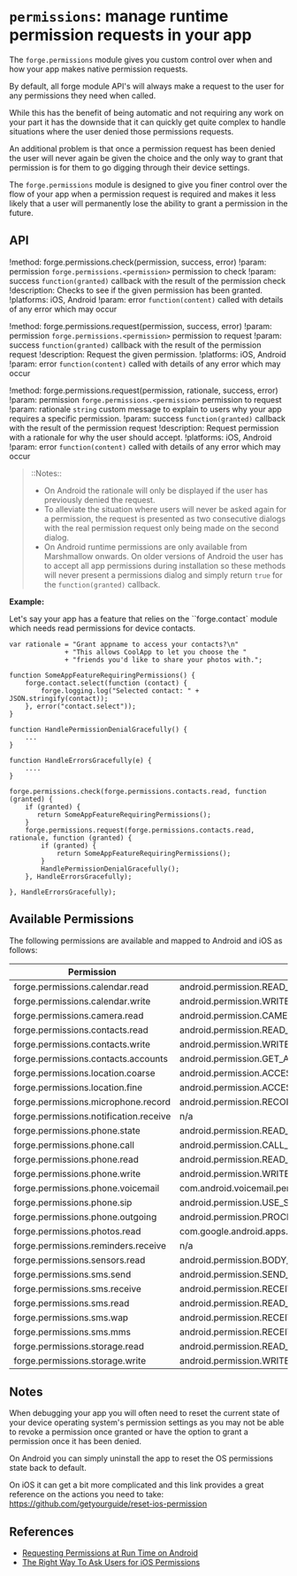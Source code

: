 ``permissions``: manage runtime permission requests in your app
===============================================================

The ``forge.permissions`` module gives you custom control over when and how your app makes native permission requests.

By default, all forge module API's will always make a request to the user for any permissions they need when called. 

While this has the benefit of being automatic and not requiring any work on your part it has the downside that it can quickly get quite complex to handle situations where the user denied those permissions requests.

An additional problem is that once a permission request has been denied the user will never again be given the choice and the only way to grant that permission is for them to go digging through their device settings.

The ``forge.permissions`` module is designed to give you finer control over the flow of your app when a permission request is required and makes it less likely that a user will permanently lose the ability to grant a permission in the future.


## API

!method: forge.permissions.check(permission, success, error)
!param: permission `forge.permissions.<permission>` permission to check
!param: success `function(granted)` callback with the result of the permission check
!description: Checks to see if the given permission has been granted.
!platforms: iOS, Android
!param: error `function(content)` called with details of any error which may occur

!method: forge.permissions.request(permission, success, error)
!param: permission `forge.permissions.<permission>` permission to request
!param: success `function(granted)` callback with the result of the permission request
!description: Request the given permission.
!platforms: iOS, Android
!param: error `function(content)` called with details of any error which may occur

!method: forge.permissions.request(permission, rationale, success, error)
!param: permission `forge.permissions.<permission>` permission to request
!param: rationale `string` custom message to explain to users why your app requires a specific permission.
!param: success `function(granted)` callback with the result of the permission request
!description: Request permission with a rationale for why the user should accept.
!platforms: iOS, Android
!param: error `function(content)` called with details of any error which may occur

> ::Notes:: 
> 
> *  On Android the rationale will only be displayed if the user has previously denied the request. 
> *  To alleviate the situation where users will never be asked again for a permission, the request is presented as two consecutive dialogs with the real permission request only being made on the second dialog. 
> *  On Android runtime permissions are only available from Marshmallow onwards. On older versions of Android the user has to accept all app permissions during installation so these methods will never present a permissions dialog and simply return `true` for the `function(granted)` callback.


**Example:**

Let's say your app has a feature that relies on the ``forge.contact` module which needs read permissions for device contacts.

	var rationale = "Grant appname to access your contacts?\n"
                  + "This allows CoolApp to let you choose the "
				  + "friends you'd like to share your photos with.";

    function SomeAppFeatureRequiringPermissions() {
        forge.contact.select(function (contact) {
            forge.logging.log("Selected contact: " + JSON.stringify(contact));
        }, error("contact.select"));
    }

	function HandlePermissionDenialGracefully() {
	    ...
	}

	function HandleErrorsGracefully(e) {
	    ....
	}

    forge.permissions.check(forge.permissions.contacts.read, function (granted) {
	    if (granted) {
		   return SomeAppFeatureRequiringPermissions();
		}
        forge.permissions.request(forge.permissions.contacts.read, rationale, function (granted) {
            if (granted) {
                return SomeAppFeatureRequiringPermissions();
            }
			HandlePermissionDenialGracefully();
        }, HandleErrorsGracefully);
		
	}, HandleErrorsGracefully);

## Available Permissions

The following permissions are available and mapped to Android and iOS as follows:

| Permission                             | Android                                   | iOS          |
|----------------------------------------|-------------------------------------------|--------------|
| forge.permissions.calendar.read        | android.permission.READ_CALENDAR          | calendar     |
| forge.permissions.calendar.write       | android.permission.WRITE_CALENDAR         | calendar     |
| forge.permissions.camera.read          | android.permission.CAMERA                 | camera       |
| forge.permissions.contacts.read        | android.permission.READ_CONTACTS          | contacts     |
| forge.permissions.contacts.write       | android.permission.WRITE_CONTACTS         | contacts     |
| forge.permissions.contacts.accounts    | android.permission.GET_ACCOUNTS           | contacts     |
| forge.permissions.location.coarse      | android.permission.ACCESS_COARSE_LOCATION | location     |
| forge.permissions.location.fine        | android.permission.ACCESS_FINE_LOCATION   | location     |
| forge.permissions.microphone.record    | android.permission.RECORD_AUDIO           | microphone   |
| forge.permissions.notification.receive | n/a                                       | notification |
| forge.permissions.phone.state          | android.permission.READ_PHONE_STATE       | n/a          |
| forge.permissions.phone.call           | android.permission.CALL_PHONE             | n/a          |
| forge.permissions.phone.read           | android.permission.READ_CALL_LOG          | n/a          |
| forge.permissions.phone.write          | android.permission.WRITE_CALL_LOG         | n/a          |
| forge.permissions.phone.voicemail      | com.android.voicemail.permission.ADD_VOICEMAIL | n/a |
| forge.permissions.phone.sip            | android.permission.USE_SIP                | n/a          |
| forge.permissions.phone.outgoing       | android.permission.PROCESS_OUTGOING_CALLS | n/a          |
| forge.permissions.photos.read          | com.google.android.apps.photos.permission.GOOGLE_PHOTOS | photos |
| forge.permissions.reminders.receive    | n/a                                       | reminders    |
| forge.permissions.sensors.read         | android.permission.BODY_SENSORS           | n/a          |
| forge.permissions.sms.send             | android.permission.SEND_SMS               | n/a          |
| forge.permissions.sms.receive          | android.permission.RECEIVE_SMS            | n/a          |
| forge.permissions.sms.read             | android.permission.READ_SMS               | n/a          |
| forge.permissions.sms.wap              | android.permission.RECEIVE_WAP_PUSH       | n/a          |
| forge.permissions.sms.mms              | android.permission.RECEIVE_MMS            | n/a          |
| forge.permissions.storage.read         | android.permission.READ_EXTERNAL_STORAGE  | n/a          |
| forge.permissions.storage.write        | android.permission.WRITE_EXTERNAL_STORAGE | n/a          |


## Notes

When debugging your app you will often need to reset the current state of your device operating system's permission settings as you may not be able to revoke a permission once granted or have the option to grant a permission once it has been denied.

On Android you can simply uninstall the app to reset the OS permissions state back to default.

On iOS it can get a bit more complicated and this link provides a great reference on the actions you need to take:  https://github.com/getyourguide/reset-ios-permission


## References

* [Requesting Permissions at Run Time on Android](http://developer.android.com/training/permissions/requesting.html)
* [The Right Way To Ask Users for iOS Permissions](http://techcrunch.com/2014/04/04/the-right-way-to-ask-users-for-ios-permissions/)
